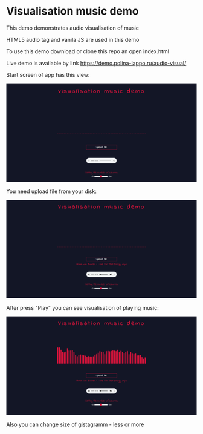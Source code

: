 # Visualisation music demo

This demo demonstrates audio visualisation of music

HTML5 audio tag and vanila JS are used in this demo

To use this demo download or clone this repo an open index.html

Live demo is available by link https://demo.polina-lappo.ru/audio-visual/

Start screen of app has this view:

![start](/screens/start.png)

You need upload file from your disk:

![upload](/screens/upload.png)

After press "Play" you can see visualisation of playing music:

![play](/screens/play.png)

Also you can change size of gistagramm - less or more
